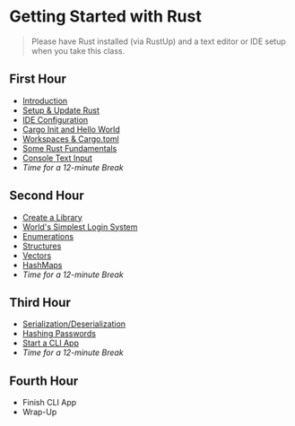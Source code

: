 # Getting Started with Rust

> Please have Rust installed (via RustUp) and a text editor or IDE setup when you take this class.

## First Hour

* [Introduction](./ClassIntro.md)
* [Setup & Update Rust](./SetupRust.md)
* [IDE Configuration](./SetupEditor.md)
* [Cargo Init and Hello World](./HelloWorld.md)
* [Workspaces & Cargo.toml](./Workspaces.md)
* [Some Rust Fundamentals](./RustFundamentals.md)
* [Console Text Input](./TextInput.md)
* *Time for a 12-minute Break*

## Second Hour

* [Create a Library](./CreateLibrary.md)
* [World's Simplest Login System](./SimpleLogin.md)
* [Enumerations](./Enumerations.md)
* [Structures](./Structures.md)
* [Vectors](./Vectors.md)
* [HashMaps](./HashMaps.md)
* *Time for a 12-minute Break*

## Third Hour

* [Serialization/Deserialization](./Serialization.md)
* [Hashing Passwords](./Hashing.md)
* [Start a CLI App](./Cli.md)
* *Time for a 12-minute Break*

## Fourth Hour

* Finish CLI App
* Wrap-Up

